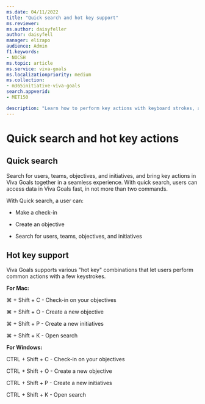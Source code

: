 ```yaml
---
ms.date: 04/11/2022
title: "Quick search and hot key support"
ms.reviewer: 
ms.author: daisyfeller
author: daisyfell
manager: elizapo
audience: Admin
f1.keywords:
- NOCSH
ms.topic: article
ms.service: viva-goals
ms.localizationpriority: medium
ms.collection:  
- m365initiative-viva-goals
search.appverid:
- MET150

description: "Learn how to perform key actions with keyboard strokes, and the ability to search."
---
```


# Quick search and hot key actions

## Quick search

Search for users, teams, objectives, and initiatives, and bring key actions in Viva Goals together in a seamless experience. With quick search, users can access data in Viva Goals fast, in not more than two commands.

With Quick search, a user can:

- Make a check-in

- Create an objective

- Search for users, teams, objectives, and initiatives

## Hot key support

Viva Goals supports various "hot key" combinations that let users perform common actions with a few keystrokes.

**For Mac:**

⌘ + Shift + C - Check-in on your objectives

⌘ + Shift + O - Create a new objective

⌘ + Shift + P - Create a new initiatives

⌘ + Shift + K - Open search

**For Windows:**

CTRL + Shift + C - Check-in on your objectives

CTRL + Shift + O - Create a new objective

CTRL + Shift + P - Create a new initiatives

CTRL + Shift + K - Open search

